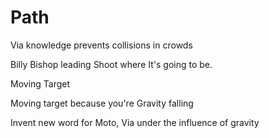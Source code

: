# Path


Via knowledge prevents collisions in crowds

Billy Bishop leading Shoot where It's going to be.

Moving Target

Moving target because you're Gravity falling

Invent new word for Moto, Via under the influence of gravity